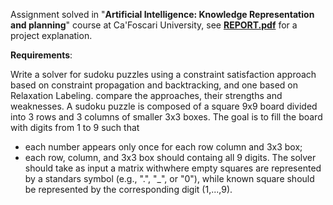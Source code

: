 
Assignment solved in "**Artificial Intelligence: Knowledge Representation and planning**" course at Ca'Foscari University, see <ins>**REPORT.pdf**</ins> for a project explanation.

**Requirements**:

Write a solver for sudoku puzzles using a constraint satisfaction approach based on constraint propagation and backtracking, and one based on Relaxation Labeling. compare the approaches, their strengths and weaknesses.
A sudoku puzzle is composed of a square 9x9 board divided into 3 rows and 3 columns of smaller 3x3 boxes. The goal is to fill the board with digits from 1 to 9 such that
- each number appears only once for each row column and 3x3 box;
- each row, column, and 3x3 box should containg all 9 digits.
The solver should take as input a matrix withwhere empty squares are represented by a standars symbol (e.g., ".", "_", or "0"), while known square should be represented by the corresponding digit (1,...,9).
